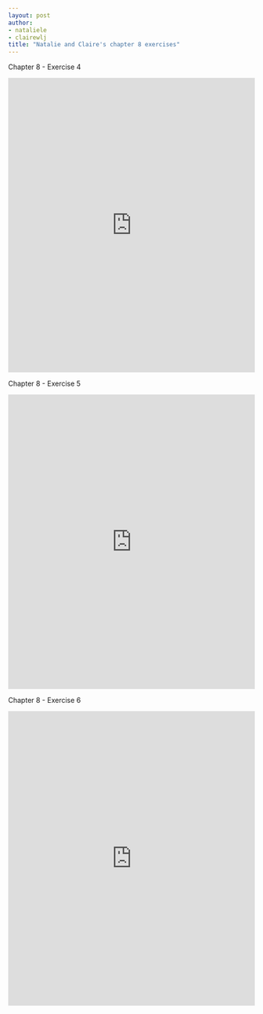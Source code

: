 ```yaml
---
layout: post
author:
- nataliele
- clairewlj
title: "Natalie and Claire's chapter 8 exercises"
---
```


Chapter 8 - Exercise 4
<iframe src="https://trinket.io/embed/python/ba0cd4495e" width="100%" height="600" frameborder="0" marginwidth="0" marginheight="0" allowfullscreen></iframe>

Chapter 8 - Exercise 5
<iframe src="https://trinket.io/embed/python/716c79d861" width="100%" height="600" frameborder="0" marginwidth="0" marginheight="0" allowfullscreen></iframe>

Chapter 8 - Exercise 6
<iframe src="https://trinket.io/embed/python/48b4cdb249" width="100%" height="600" frameborder="0" marginwidth="0" marginheight="0" allowfullscreen></iframe>
